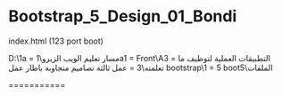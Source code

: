 # Bootstrap_5_Design_01_Bondi
<!-- For The Course => https://www.youtube.com/playlist?list=PLDoPjvoNmBAyvm7f--dc6XqkpfDcen_vQ -->


index.html (123 port boot)


D:\1a = مسار تعليم الويب الزيرو\1a1 = Front\A3 = التطبيقات العملية لتوظيف ما تعلمته\3 = عمل ثالثة تصاميم متجاوبة باطار عمل bootstrap\1 = 5 boot5\الملفات

===========




